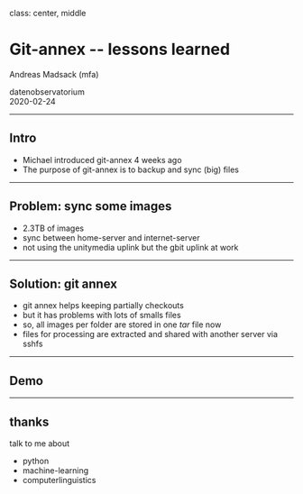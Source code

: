 class: center, middle

# Git-annex -- lessons learned

Andreas Madsack (mfa)

datenobservatorium<br/>
2020-02-24

---

## Intro

- Michael introduced git-annex 4 weeks ago
- The purpose of git-annex is to backup and sync (big) files

---

## Problem: sync some images

- 2.3TB of images
- sync between home-server and internet-server
- not using the unitymedia uplink but the gbit uplink at work

---

## Solution: git annex

- git annex helps keeping partially checkouts
- but it has problems with lots of smalls files
- so, all images per folder are stored in one *tar* file now
- files for processing are extracted and shared with another server via sshfs

---

## Demo

---

## thanks

talk to me about

- python
- machine-learning
- computerlinguistics
